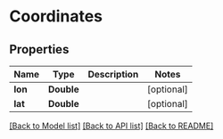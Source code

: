 # Coordinates

## Properties
Name | Type | Description | Notes
------------ | ------------- | ------------- | -------------
**lon** | **Double** |  | [optional] 
**lat** | **Double** |  | [optional] 

[[Back to Model list]](../README.md#documentation-for-models) [[Back to API list]](../README.md#documentation-for-api-endpoints) [[Back to README]](../README.md)


